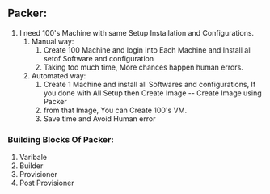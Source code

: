 ## Packer: 
 1. I need 100's Machine with same Setup Installation and Configurations.  
     1. Manual way: 
        1. Create 100 Machine and login into Each Machine and Install all setof Software and configuration 
        2. Taking too much time, More chances happen human errors.  
     2. Automated way: 
        1. Create 1 Machine and install all Softwares and configurations, If you done with All Setup then Create Image -- Create Image using Packer
        2. from that Image, You can Create 100's VM.
        3. Save time and Avoid Human error 
### Building Blocks Of Packer: 
   1. Varibale 
   2. Builder 
   3. Provisioner 
   4. Post Provisioner 



   